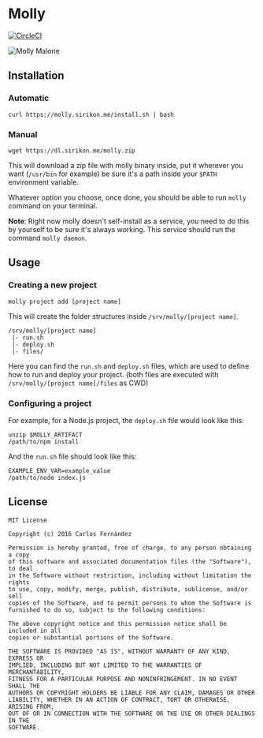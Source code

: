 # Molly #

[![CircleCI](https://circleci.com/gh/Sirikon/molly.svg?style=svg)](https://circleci.com/gh/Sirikon/molly)

![Molly Malone](http://i.imgur.com/vpbfqlb.jpg)

## Installation ##

### Automatic ###

```
curl https://molly.sirikon.me/install.sh | bash
```
### Manual ###

```
wget https://dl.sirikon.me/molly.zip
```

This will download a zip file with molly binary inside,
put it wherever you want (`/usr/bin` for example) be sure it's
a path inside your `$PATH` environment variable.

Whatever option you choose, once done, you should be able to run `molly`
command on your terminal.

__Note__: Right now molly doesn't self-install as a service, you need
to do this by yourself to be sure it's always working. This service
should run the command `molly daemon`.

## Usage ##

### Creating a new project ###

```
molly project add [project name]
```

This will create the folder structures inside `/srv/molly/[project name]`.

```
/srv/molly/[project name]
 |- run.sh
 |- deploy.sh
 |- files/
```

Here you
can find the `run.sh` and `deploy.sh` files, which are used to define how
to run and deploy your project. (both files are executed with
`/srv/molly/[project name]/files` as CWD)

### Configuring a project ###

For example, for a Node.js project, the `deploy.sh` file would look like this:

```
unzip $MOLLY_ARTIFACT
/path/to/npm install
```

And the `run.sh` file should look like this:

```
EXAMPLE_ENV_VAR=example_value
/path/to/node index.js
```

## License ##

```
MIT License

Copyright (c) 2016 Carlos Fernández

Permission is hereby granted, free of charge, to any person obtaining a copy
of this software and associated documentation files (the "Software"), to deal
in the Software without restriction, including without limitation the rights
to use, copy, modify, merge, publish, distribute, sublicense, and/or sell
copies of the Software, and to permit persons to whom the Software is
furnished to do so, subject to the following conditions:

The above copyright notice and this permission notice shall be included in all
copies or substantial portions of the Software.

THE SOFTWARE IS PROVIDED "AS IS", WITHOUT WARRANTY OF ANY KIND, EXPRESS OR
IMPLIED, INCLUDING BUT NOT LIMITED TO THE WARRANTIES OF MERCHANTABILITY,
FITNESS FOR A PARTICULAR PURPOSE AND NONINFRINGEMENT. IN NO EVENT SHALL THE
AUTHORS OR COPYRIGHT HOLDERS BE LIABLE FOR ANY CLAIM, DAMAGES OR OTHER
LIABILITY, WHETHER IN AN ACTION OF CONTRACT, TORT OR OTHERWISE, ARISING FROM,
OUT OF OR IN CONNECTION WITH THE SOFTWARE OR THE USE OR OTHER DEALINGS IN THE
SOFTWARE.
```
